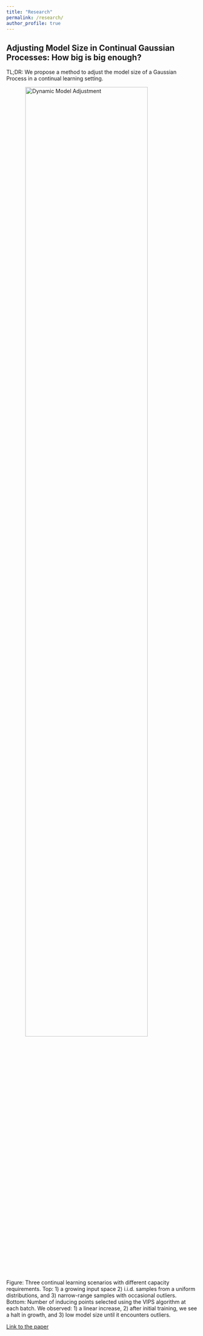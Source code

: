 ```yaml
---
title: "Research"
permalink: /research/
author_profile: true
---
```


## Adjusting Model Size in Continual Gaussian Processes: How big is big enough?

TL;DR: We propose a method to adjust the model size of a Gaussian Process in a continual learning setting.

<img src="/assets/images/animated_batches.gif" alt="Dynamic Model Adjustment" style="width: 80%; max-width: 600px; display: block; margin: 0 auto;">


Figure: Three continual learning scenarios with different capacity requirements. Top: 1) a growing input space 2) i.i.d. samples from a uniform distributions, and 3) narrow-range samples with occasional outliers. Bottom: Number of inducing points selected using the VIPS algorithm at each batch. We observed: 1) a linear increase, 2) after initial training, we see a halt in growth, and 3) low model size until it encounters outliers.

[Link to the paper](https://arxiv.org/pdf/2408.07588)
